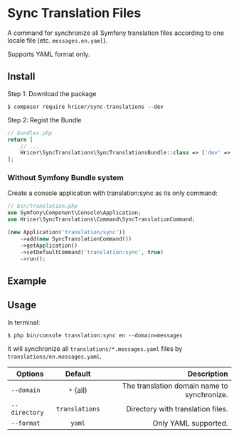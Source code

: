 Sync Translation Files
======================

A command for synchronize all Symfony translation files according to one locale file (etc. `messages.en.yaml`).

Supports YAML format only.

Install
-------

Step 1: Download the package

`$ composer require hricer/sync-translations --dev`

Step 2: Regist the Bundle

```php
// bundles.php
return [
    // ...
    Hricer\SyncTranslations\SyncTranslationsBundle::class => ['dev' => true],
];
```

### Without Symfony Bundle system

Create a console application with translation:sync as its only command:

```php
// bin/translation.php
use Symfony\Component\Console\Application;
use Hricer\SyncTranslations\Command\SyncTranslationCommand;

(new Application('translation/sync'))
    ->add(new SyncTranslationCommand())
    ->getApplication()
    ->setDefaultCommand('translation:sync', true)
    ->run();
```

Example
-------

Usage
-----

In terminal:
```
$ php bin/console translation:sync en --domain=messages
```

It will synchronize all `translations/*.messages.yaml` files by `translations/en.messages.yaml`.

| Options        | Default        | Description  |
| ------------- |:--------------:| -----:|
| `--domain`    | `*` (all)      | The translation domain name to synchronize. |
| `--directory` | `translations` | Directory with translation files. |
| `--format`    | `yaml`         | Only YAML supported. |
